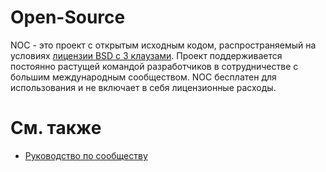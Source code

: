# Open-Source

NOC - это проект с открытым исходным кодом, распространяемый на условиях [лицензии BSD с 3 клаузами](../license.md). Проект поддерживается постоянно растущей командой разработчиков в сотрудничестве с большим международным сообществом. NOC бесплатен для использования и не включает в себя лицензионные расходы.

# См. также

* [Руководство по сообществу](../community-guide/index.md)
